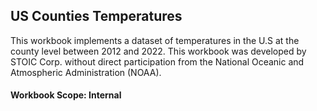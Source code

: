 <!-- @id rcimSTtpvU7atez6gec7lI -->
## US Counties Temperatures

This workbook implements a dataset of temperatures in the U.S at the county level between 2012 and 2022. 
This workbook was developed by STOIC Corp. without direct participation from the National Oceanic and Atmospheric Administration (NOAA).

<!-- @id JkzFEfwGT1LR1VAh0D3Nkm -->
#### Workbook Scope: Internal